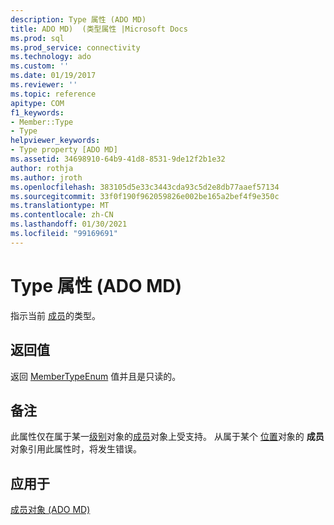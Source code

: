 ```yaml
---
description: Type 属性 (ADO MD)
title: ADO MD)  (类型属性 |Microsoft Docs
ms.prod: sql
ms.prod_service: connectivity
ms.technology: ado
ms.custom: ''
ms.date: 01/19/2017
ms.reviewer: ''
ms.topic: reference
apitype: COM
f1_keywords:
- Member::Type
- Type
helpviewer_keywords:
- Type property [ADO MD]
ms.assetid: 34698910-64b9-41d8-8531-9de12f2b1e32
author: rothja
ms.author: jroth
ms.openlocfilehash: 383105d5e33c3443cda93c5d2e8db77aaef57134
ms.sourcegitcommit: 33f0f190f962059826e002be165a2bef4f9e350c
ms.translationtype: MT
ms.contentlocale: zh-CN
ms.lasthandoff: 01/30/2021
ms.locfileid: "99169691"
---
```

# <a name="type-property-ado-md"></a>Type 属性 (ADO MD)
指示当前 [成员](./member-object-ado-md.md)的类型。  
  
## <a name="return-values"></a>返回值  
 返回 [MemberTypeEnum](./membertypeenum.md) 值并且是只读的。  
  
## <a name="remarks"></a>备注  
 此属性仅在属于某一[级别](./level-object-ado-md.md)对象的[成员](./member-object-ado-md.md)对象上受支持。 从属于某个 [位置](./position-object-ado-md.md)对象的 **成员** 对象引用此属性时，将发生错误。  
  
## <a name="applies-to"></a>应用于  
 [成员对象 (ADO MD)](./member-object-ado-md.md)